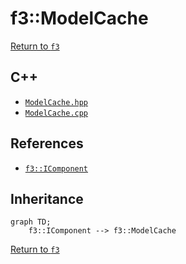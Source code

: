 # f3::ModelCache

[Return to `f3`](/docs/f3.md)

## C++

- [`ModelCache.hpp`](/src/f3/ModelCache.hpp)
- [`ModelCache.cpp`](/src/f3/ModelCache.cpp)

## References

- [`f3::IComponent`](/docs/f3/IComponent.md)

## Inheritance

```mermaid
graph TD;
    f3::IComponent --> f3::ModelCache
```

[Return to `f3`](/docs/f3.md)